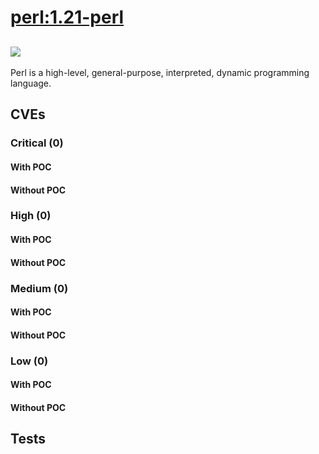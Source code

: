# [perl:1.21-perl](https://hub.docker.com/_/perl?tab=tags)
![](https://img.shields.io/static/v1?label=tag&message=1.21-perl&color=blue)
---
<p>
Perl is a high-level, general-purpose, interpreted, dynamic programming language.
</p>

## CVEs
### Critical (0)
#### With POC

#### Without POC


### High (0)
#### With POC

#### Without POC


### Medium (0)
#### With POC

#### Without POC


### Low (0)
#### With POC

#### Without POC


## Tests
